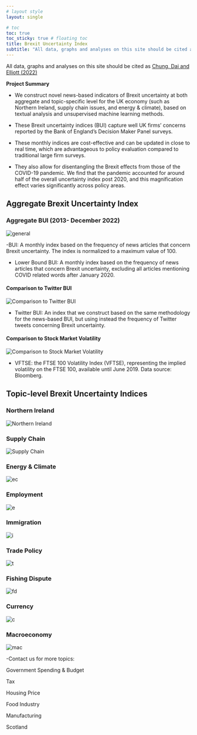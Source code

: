 ```yaml
---
# layout style
layout: single

# toc
toc: true
toc_sticky: true # floating toc
title: Brexit Uncertainty Index
subtitle: "All data, graphs and analyses on this site should be cited as [Chung, Dai and Elliott (2022)](https://cepr.org/publications/dp17410)"
---
```


All data, graphs and analyses on this site should be cited as [Chung, Dai and Elliott (2022)](https://cepr.org/publications/dp17410)

**Project Summary**
- We construct novel news-based indicators of Brexit uncertainty at both aggregate and topic-specific level for the UK economy  (such as Northern Ireland, supply chain issues, and energy & climate), based on textual analysis and unsupervised machine learning methods.

- These Brexit uncertainty indices (BUI) capture well UK firms’ concerns reported by the Bank of England’s Decision Maker Panel surveys.

- These monthly indices are cost-effective and can be updated in close to real time, which are advantageous to policy evaluation compared to traditional large firm surveys.

- They also allow for disentangling the Brexit effects from those of the COVID-19 pandemic. We find that the pandemic accounted for around half of the overall uncertainty index post 2020, and this magnification effect varies significantly across policy areas.

## Aggregate Brexit Uncertainty Index

### Aggregate BUI (2013- December 2022)
![general](./assets/images/general2.png)

-BUI: A monthly index based on the frequency of news articles that concern Brexit uncertainty. The index is normalized to a maximum value of 100. 

- Lower Bound BUI: A monthly index based on the frequency of news articles that concern Brexit uncertainty, excluding all articles mentioning COVID related words after January 2020. 

#### Comparison to Twitter BUI
![Comparison to Twitter BUI](./assets/images/twitter%20(2).png)

- Twitter BUI: An index that we construct based on the same methodology for the news-based BUI, but using instead the frequency of Twitter tweets concerning Brexit uncertainty.

#### Comparison to Stock Market Volatility
![Comparison to Stock Market Volatility](./assets/images/VFTSE%26BUI.png)

- VFTSE: the FTSE 100 Volatility Index (VFTSE), representing the implied volatility on the FTSE 100, available until June 2019. Data source: Bloomberg.

## 	Topic-level Brexit Uncertainty Indices

### Northern Ireland
![Northern Ireland](./assets/images/4NI.png)

### Supply Chain
![Supply Chain](./assets/images/4SC.png)

### Energy & Climate
![ec](./assets/images/4E%26C.png)

### Employment
![e](./assets/images/4Employment.png)

### Immigration
![i](./assets/images/4Immigration.png)

### Trade Policy
![t](./assets/images/4TPU.png)

### Fishing Dispute
![fd](./assets/images/4Fishing.png)

### Currency
![c](./assets/images/4Currency.png)

### Macroeconomy
![mac](./assets/images/4Macro.png)

-Contact us for more topics:

Government Spending & Budget 

Tax

Housing Price 

Food Industry

Manufacturing

Scotland

<!-- this is a demo of adding image to your page -->
<!-- ## Adding image

- copy you image files to folder /assets/images/
- use ```![discrption of your image](/assets/images/your_image_file_name.png)``` to add image to your page

here is an example of your index.md file:
    
```md
![UoB Logo](/assets/images/crested-wm-full-colour.png)
```

it looks like this:
![UoB Logo](/assets/images/crested-wm-full-colour.png) -->


